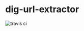 # dig-url-extractor
![travis ci](https://travis-ci.org/usc-isi-i2/dig-age-extractor.svg?branch=master)
